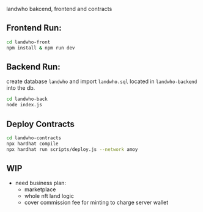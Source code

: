 

landwho bakcend, frontend and contracts

## Frontend Run:

```bash
cd landwho-front
npm install & npm run dev
```

## Backend Run:

create database `landwho` and import `landwho.sql` located in `landwho-backend` into the db.

```bash
cd landwho-back
node index.js
```

## Deploy Contracts

```bash
cd landwho-contracts
npx hardhat compile
npx hardhat run scripts/deploy.js --network amoy
```

## WIP
- need business plan:
    - marketplace
    - whole nft land logic
    - cover commission fee for minting to charge server wallet